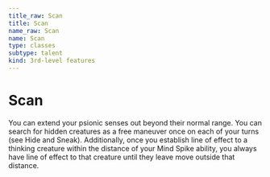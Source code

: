 ```yaml
---
title_raw: Scan
title: Scan
name_raw: Scan
name: Scan
type: classes
subtype: talent
kind: 3rd-level features
---
```


# Scan

You can extend your psionic senses out beyond their normal range. You can search for hidden creatures as a free maneuver once on each of your turns (see Hide and Sneak). Additionally, once you establish line of effect to a thinking creature within the distance of your Mind Spike ability, you always have line of effect to that creature until they leave move outside that distance.
